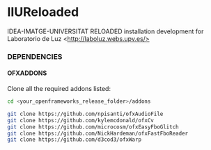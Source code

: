 # IIUReloaded
IDEA-IMATGE-UNIVERSITAT RELOADED installation development for Laboratorio de Luz &lt;http://laboluz.webs.upv.es/>


### DEPENDENCIES

#### OFXADDONS

Clone all the required addons listed:

```bash
cd <your_openframeworks_release_folder>/addons

git clone https://github.com/npisanti/ofxAudioFile
git clone https://github.com/kylemcdonald/ofxCv
git clone https://github.com/microcosm/ofxEasyFboGlitch
git clone https://github.com/NickHardeman/ofxFastFboReader
git clone https://github.com/d3cod3/ofxWarp

```
